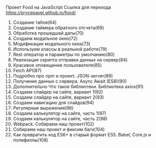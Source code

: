 Проект Food на JavaScript
Ссылка для перехода https://prycepavel.github.io/food/

1. Создание табов(64)
2. Создание таймера обратного отсчета(69)
3. Обработка прошедшей даты(70)
4. Создаем модальное окно(72)
5. Модификации модального окна(73)
6. Используем классы в реальной работе(79)
7. Rest оператор и параметры по умолчанию(80)
8. Реализация скрипта отправки данных на сервер(84)
9. Красивое оповещение пользователя(85)
10. Fetch API(87)
11. Подробно про npm и проект. JSON-server(89)
12. Получение данных с сервера. Async Await (ES8)(90)
13. Дополнительно Что такое библиотеки. Библиотека axios(91)
14. Создаем слайдер на сайте, вариант 1(92)
15. Создаем слайдер на сайте, вариант 2(93)
16. Создаем навигацию для слайдов(94)
17. Регулярные выражения(96)
18. Создаем калькулятор на сайте, часть 1(97)
19. Создаем калькулятор на сайте, часть 2(98)
20. Webpack. Собираем наш проект(102)
21. Собираем наш проект и фиксим баги(104)
22. Как превратить код ES6+ в старый формат ES5. Babel, Core.js и полифиллы(108)